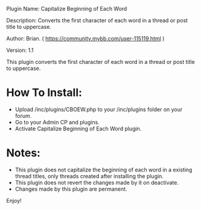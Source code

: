 Plugin Name: Capitalize Beginning of Each Word

Description: Converts the first character of each word in a thread or post title to uppercase.

Author: Brian. ( https://community.mybb.com/user-115119.html )

Version: 1.1


This plugin converts the first character of each word in a thread or post title to uppercase.

# How To Install:
 - Upload /inc/plugins/CBOEW.php to your /inc/plugins folder on your forum.
 - Go to your Admin CP and plugins.
 - Activate Capitalize Beginning of Each Word plugin.


# Notes: 
 - This plugin does not capitalize the beginning of each word in a existing thread titles, only threads created after installing the plugin. 
 - This plugin does not revert the changes made by it on deactivate.  
 - Changes made by this plugin are permanent.



Enjoy!
